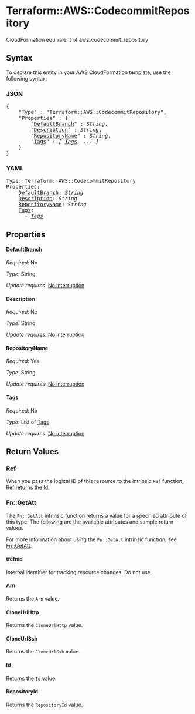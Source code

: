 # Terraform::AWS::CodecommitRepository

CloudFormation equivalent of aws_codecommit_repository

## Syntax

To declare this entity in your AWS CloudFormation template, use the following syntax:

### JSON

<pre>
{
    "Type" : "Terraform::AWS::CodecommitRepository",
    "Properties" : {
        "<a href="#defaultbranch" title="DefaultBranch">DefaultBranch</a>" : <i>String</i>,
        "<a href="#description" title="Description">Description</a>" : <i>String</i>,
        "<a href="#repositoryname" title="RepositoryName">RepositoryName</a>" : <i>String</i>,
        "<a href="#tags" title="Tags">Tags</a>" : <i>[ <a href="tags.md">Tags</a>, ... ]</i>
    }
}
</pre>

### YAML

<pre>
Type: Terraform::AWS::CodecommitRepository
Properties:
    <a href="#defaultbranch" title="DefaultBranch">DefaultBranch</a>: <i>String</i>
    <a href="#description" title="Description">Description</a>: <i>String</i>
    <a href="#repositoryname" title="RepositoryName">RepositoryName</a>: <i>String</i>
    <a href="#tags" title="Tags">Tags</a>: <i>
      - <a href="tags.md">Tags</a></i>
</pre>

## Properties

#### DefaultBranch

_Required_: No

_Type_: String

_Update requires_: [No interruption](https://docs.aws.amazon.com/AWSCloudFormation/latest/UserGuide/using-cfn-updating-stacks-update-behaviors.html#update-no-interrupt)

#### Description

_Required_: No

_Type_: String

_Update requires_: [No interruption](https://docs.aws.amazon.com/AWSCloudFormation/latest/UserGuide/using-cfn-updating-stacks-update-behaviors.html#update-no-interrupt)

#### RepositoryName

_Required_: Yes

_Type_: String

_Update requires_: [No interruption](https://docs.aws.amazon.com/AWSCloudFormation/latest/UserGuide/using-cfn-updating-stacks-update-behaviors.html#update-no-interrupt)

#### Tags

_Required_: No

_Type_: List of <a href="tags.md">Tags</a>

_Update requires_: [No interruption](https://docs.aws.amazon.com/AWSCloudFormation/latest/UserGuide/using-cfn-updating-stacks-update-behaviors.html#update-no-interrupt)

## Return Values

### Ref

When you pass the logical ID of this resource to the intrinsic `Ref` function, Ref returns the Id.

### Fn::GetAtt

The `Fn::GetAtt` intrinsic function returns a value for a specified attribute of this type. The following are the available attributes and sample return values.

For more information about using the `Fn::GetAtt` intrinsic function, see [Fn::GetAtt](https://docs.aws.amazon.com/AWSCloudFormation/latest/UserGuide/intrinsic-function-reference-getatt.html).

#### tfcfnid

Internal identifier for tracking resource changes. Do not use.

#### Arn

Returns the <code>Arn</code> value.

#### CloneUrlHttp

Returns the <code>CloneUrlHttp</code> value.

#### CloneUrlSsh

Returns the <code>CloneUrlSsh</code> value.

#### Id

Returns the <code>Id</code> value.

#### RepositoryId

Returns the <code>RepositoryId</code> value.

